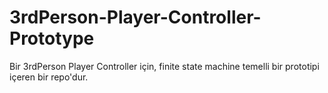 # 3rdPerson-Player-Controller-Prototype
Bir 3rdPerson Player Controller için, finite state machine temelli bir prototipi içeren bir repo'dur.
